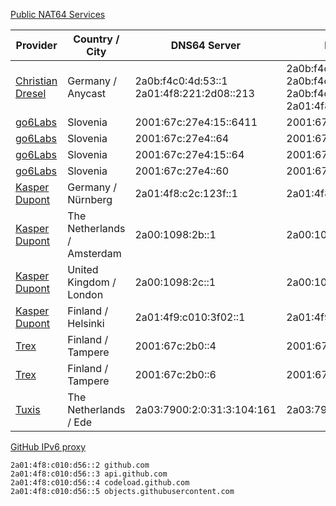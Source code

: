 [Public NAT64 Services](https://nat64.xyz/)

<table>
	<thead>
		<tr>
			<th scope="col">Provider</th>
			<th>Country / City</th>
			<th>DNS64 Server</th>
			<th>NAT64 Prefix</th>
			<th>DoH</th>
			<th>DoT</th>
		</tr>
	</thead>
	<tbody>
		<tr>
			<td><a href="https://nat64.dresel.systems/">Christian Dresel</a></td>
			<td>Germany / Anycast</td>
			<td>2a0b:f4c0:4d:53::1<br />
			2a01:4f8:221:2d08::213</td>
			<td>2a0b:f4c0:4d:1::/96<br />
			2a0b:f4c0:4d:2::/96<br />
			2a0b:f4c0:4d:3::/96<br />
			2a01:4f8:221:2d08:64:0::/96</td>
			<td></td>
			<td></td>
		</tr>
		<tr>
			<td><a href="https://go6lab.si/current-ipv6-tests/nat64dns64-public-test/">go6Labs</a></td>
			<td>Slovenia</td>
			<td>2001:67c:27e4:15::6411</td>
			<td>2001:67c:27e4:642::/96</td>
			<td></td>
			<td></td>
		</tr>
		<tr>
			<td><a href="https://go6lab.si/current-ipv6-tests/nat64dns64-public-test/">go6Labs</a></td>
			<td>Slovenia</td>
			<td>2001:67c:27e4::64</td>
			<td>2001:67c:27e4:64::/96</td>
			<td></td>
			<td></td>
		</tr>
		<tr>
			<td><a href="https://go6lab.si/current-ipv6-tests/nat64dns64-public-test/">go6Labs</a></td>
			<td>Slovenia</td>
			<td>2001:67c:27e4:15::64</td>
			<td>2001:67c:27e4:1064::/96</td>
			<td></td>
			<td></td>
		</tr>
		<tr>
			<td><a href="https://go6lab.si/current-ipv6-tests/nat64dns64-public-test/">go6Labs</a></td>
			<td>Slovenia</td>
			<td>2001:67c:27e4::60</td>
			<td>2001:67c:27e4:11::/96</td>
			<td></td>
			<td></td>
		</tr>
		<tr>
			<td><a href="https://nat64.net/">Kasper Dupont</a></td>
			<td>Germany / Nürnberg</td>
			<td>2a01:4f8:c2c:123f::1</td>
			<td>2a01:4f8:c2c:123f:64::/96</td>
			<td></td>
			<td>dot.nat64.dk</td>
		</tr>
		<tr>
			<td><a href="https://nat64.net/">Kasper Dupont</a></td>
			<td>The Netherlands / Amsterdam</td>
			<td>2a00:1098:2b::1</td>
			<td>2a00:1098:2b::/96</td>
			<td></td>
			<td>dot.nat64.dk</td>
		</tr>
		<tr>
			<td><a href="https://nat64.net/">Kasper Dupont</a></td>
			<td>United Kingdom / London</td>
			<td>2a00:1098:2c::1</td>
			<td>2a00:1098:2c::/96</td>
			<td></td>
			<td>dot.nat64.dk</td>
		</tr>
		<tr>
			<td><a href="https://nat64.net/">Kasper Dupont</a></td>
			<td>Finland / Helsinki</td>
			<td>2a01:4f9:c010:3f02::1</td>
			<td>2a01:4f9:c010:3f02:64::/96</td>
			<td></td>
			<td>dot.nat64.dk</td>
		</tr>
		<tr>
			<td><a href="http://www.trex.fi/2011/dns64.html">Trex</a></td>
			<td>Finland / Tampere</td>
			<td>2001:67c:2b0::4</td>
			<td>2001:67c:2b0:db32::/96</td>
			<td></td>
			<td></td>
		</tr>
		<tr>
			<td><a href="http://www.trex.fi/2011/dns64.html">Trex</a></td>
			<td>Finland / Tampere</td>
			<td>2001:67c:2b0::6</td>
			<td>2001:67c:2b0:db32:0:1::/96</td>
			<td></td>
			<td></td>
		</tr>
		<tr>
			<td><a href="https://www.tuxis.nl/blog/public-doh-dot-dns64-nat64-service-20191021/">Tuxis</a></td>
			<td>The Netherlands / Ede</td>
			<td>2a03:7900:2:0:31:3:104:161</td>
			<td>2a03:7900:6446::/96</td>
			<td>https://nat64.tuxis.nl/</td>
			<td>nat64.tuxis.nl</td>
		</tr>
	</tbody>
</table>



[GitHub IPv6 proxy](https://danwin1210.de/github-ipv6-proxy.php)
```
2a01:4f8:c010:d56::2 github.com
2a01:4f8:c010:d56::3 api.github.com
2a01:4f8:c010:d56::4 codeload.github.com
2a01:4f8:c010:d56::5 objects.githubusercontent.com
```
